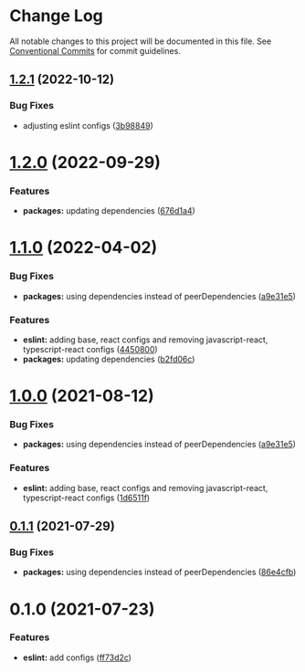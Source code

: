 # Change Log

All notable changes to this project will be documented in this file.
See [Conventional Commits](https://conventionalcommits.org) for commit guidelines.

## [1.2.1](https://github.com/nickstaroba/eterna-tooling/compare/@eterna/eslint-config-javascript@1.2.0...@eterna/eslint-config-javascript@1.2.1) (2022-10-12)


### Bug Fixes

* adjusting eslint configs ([3b98849](https://github.com/nickstaroba/eterna-tooling/commit/3b98849ce0363c292ba8033c85c58557192bc476))





# [1.2.0](https://github.com/nickstaroba/eterna-tooling/compare/@eterna/eslint-config-javascript@1.1.0...@eterna/eslint-config-javascript@1.2.0) (2022-09-29)


### Features

* **packages:** updating dependencies ([676d1a4](https://github.com/nickstaroba/eterna-tooling/commit/676d1a4784b71ea8356fac4403e97e368ebfbca0))





# [1.1.0](https://github.com/nickstaroba/eterna-tooling/compare/@eterna/eslint-config-javascript@0.1.0...@eterna/eslint-config-javascript@1.1.0) (2022-04-02)


### Bug Fixes

* **packages:** using dependencies instead of peerDependencies ([a9e31e5](https://github.com/nickstaroba/eterna-tooling/commit/a9e31e592006da90962183e9d380426f77ee7f4d))


### Features

* **eslint:** adding base, react configs and removing javascript-react, typescript-react configs ([4450800](https://github.com/nickstaroba/eterna-tooling/commit/445080039b4c1391d88e91b43d508466692cfebd))
* **packages:** updating dependencies ([b2fd06c](https://github.com/nickstaroba/eterna-tooling/commit/b2fd06cb02ba97a974b81f817de9a2dbfe74a741))





# [1.0.0](https://github.com/nickstaroba/eterna-tooling/compare/@eterna/eslint-config-javascript@0.1.0...@eterna/eslint-config-javascript@1.0.0) (2021-08-12)


### Bug Fixes

* **packages:** using dependencies instead of peerDependencies ([a9e31e5](https://github.com/nickstaroba/eterna-tooling/commit/a9e31e592006da90962183e9d380426f77ee7f4d))


### Features

* **eslint:** adding base, react configs and removing javascript-react, typescript-react configs ([1d6511f](https://github.com/nickstaroba/eterna-tooling/commit/1d6511fbd99f68c395eb930b88edcb7b41d2eb2f))





## [0.1.1](https://github.com/nickstaroba/eterna-tooling/compare/@eterna/eslint-config-javascript@0.1.0...@eterna/eslint-config-javascript@0.1.1) (2021-07-29)


### Bug Fixes

* **packages:** using dependencies instead of peerDependencies ([86e4cfb](https://github.com/nickstaroba/eterna-tooling/commit/86e4cfb992cab4bf969729c62bd36e7ab5274b4a))





# 0.1.0 (2021-07-23)


### Features

* **eslint:** add configs ([ff73d2c](https://github.com/nickstaroba/eterna-tooling/commit/ff73d2c0291d539bc0d404c61299d7af1cb2986e))
